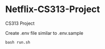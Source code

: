 # Netflix-CS313-Project
CS313 Project  

Create .env file similar to .env.sample

```
bash run.sh
```
